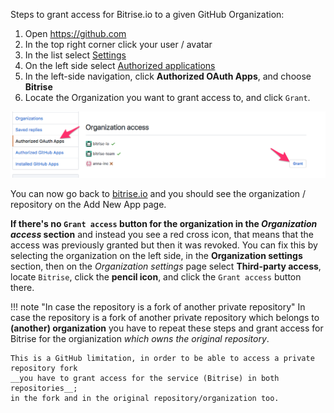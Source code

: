 <p>Steps to grant access for Bitrise.io to a given GitHub Organization:</p>
<ol>
<li>Open <a href="https://github.com">https://github.com</a></li>
<li>In the top right corner click your user / avatar</li>
<li>In the list select <a href="https://github.com/settings/profile">Settings</a></li>
<li>On the left side select <a href="https://github.com/settings/applications">Authorized applications</a></li>
<li>In the left-side navigation, click <strong>Authorized OAuth Apps</strong>, and choose <strong>Bitrise</strong></li>
<li>Locate the Organization you want to grant access to, and click <code>Grant</code>.</li>
</ol>
<p><img src="/img/faq/authorized-oauth-apps.png" alt="Authorized OAuth Apps"></p>
<p>You can now go back to <a href="https://www.bitrise.io">bitrise.io</a> and you
should see the organization / repository on the Add New App page.</p>
<p><strong>If there's no <code>Grant access</code> button for the organization in the <em>Organization access</em> section</strong>
and instead you see a red cross icon, that means that the access was previously granted but then it was revoked.
You can fix this by selecting the organization on the left side, in the
<strong>Organization settings</strong> section, then on the <em>Organization settings</em>
page select <strong>Third-party access</strong>, locate <code>Bitrise</code>, click the <strong>pencil icon</strong>,
and click the <code>Grant access</code> button there.</p>
<p>!!! note &quot;In case the repository is a fork of another private repository&quot;
In case the repository is a fork of another private repository which belongs to <strong>(another) organization</strong> you
have to repeat these steps and grant access for Bitrise for the orgianization <em>which owns the original repository</em>.</p>
<pre><code>This is a GitHub limitation, in order to be able to access a private repository fork
__you have to grant access for the service (Bitrise) in both repositories__;
in the fork and in the original repository/organization too.
</code></pre>
